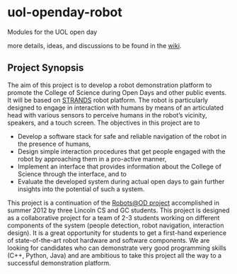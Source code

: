 uol-openday-robot
=================

Modules for the UOL open day

more details, ideas, and discussions to be found in the [wiki](https://github.com/LCAS/uol-openday-robot/wiki/_pages).

## Project Synopsis

The aim of this project is to develop a robot demonstration platform to promote the College of Science during Open Days and other public events. It will be based on 
[STRANDS](http://www.strands-project.eu) robot platform. 
The robot is particularly designed to engage in interaction with humans by 
means of an articulated head with various sensors to perceive humans in the 
robot’s vicinity, speakers, and a touch screen. The objectives in this project are 
to
* Develop a software stack for safe and reliable navigation of the robot in 
the presence of humans,
* Design simple interaction procedures that get people engaged with the 
robot by approaching them in a pro-active manner, 
* Implement an interface that provides information about the College of 
Science through the interface, and to
* Evaluate the developed system during actual open days to gain further 
insights into the potential of such a system.

This project is a continuation of the [Robots@OD project](http://publicrobots.blogs.lincoln.ac.uk) accomplished in summer 2012 by three 
Lincoln CS and GC students. This project is designed as a collaborative project for a team 
of 2-3 students working on different components of the system (people detection, robot 
navigation, interaction design). It is a great opportunity for students to get a first-hand 
experience of state-of-the-art robot hardware and software components. We are looking 
for candidates who can demonstrate very good programming skills (C++, Python, Java)
and are ambitious to take this project all the way to a successful demonstration platform. 
